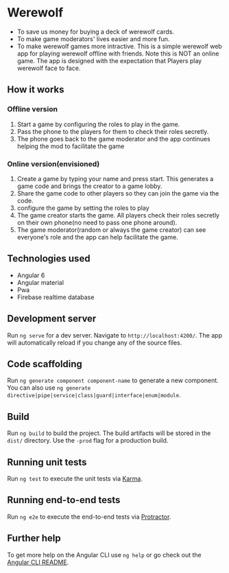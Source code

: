 # Werewolf
- To save us money for buying a deck of werewolf cards.
- To make game moderators' lives easier and more fun.
- To make werewolf games more intractive.
This is a simple werewolf web app for playing werewolf offline with friends. 
Note this is NOT an online game. The app is designed with the expectation that Players play werewolf face to face.

## How it works
### Offline version
1. Start a game by configuring the roles to play in the game.
2. Pass the phone to the players for them to check their roles secretly.
3. The phone goes back to the game moderator and the app continues helping the mod to facilitate the game
### Online version(envisioned)
1. Create a game by typing your name and press start. This generates a game code and brings the creator to a game lobby.
2. Share the game code to other players so they can join the game via the code.
3. configure the game by setting the roles to play
4. The game creator starts the game. All players check their roles secretly on their own phone(no need to pass one phone around).
5. The game moderator(random or always the game creator) can see everyone's role and the app can help facilitate the game.

## Technologies used
- Angular 6
- Angular material
- Pwa
- Firebase realtime database

## Development server

Run `ng serve` for a dev server. Navigate to `http://localhost:4200/`. The app will automatically reload if you change any of the source files.

## Code scaffolding

Run `ng generate component component-name` to generate a new component. You can also use `ng generate directive|pipe|service|class|guard|interface|enum|module`.

## Build

Run `ng build` to build the project. The build artifacts will be stored in the `dist/` directory. Use the `-prod` flag for a production build.

## Running unit tests

Run `ng test` to execute the unit tests via [Karma](https://karma-runner.github.io).

## Running end-to-end tests

Run `ng e2e` to execute the end-to-end tests via [Protractor](http://www.protractortest.org/).

## Further help

To get more help on the Angular CLI use `ng help` or go check out the [Angular CLI README](https://github.com/angular/angular-cli/blob/master/README.md).
